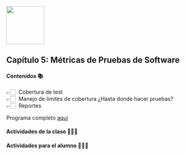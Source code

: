 <img src="https://res.cloudinary.com/boolean-spa/image/upload/v1591158800/logo_vayedu.svg" width=100> 

## Capítulo 5: Métricas de Pruebas de Software

#### Contenidos :books:
👉🏻 &nbsp;Cobertura de test<br/>
👉🏻 &nbsp;Manejo de limites de cobertura ¿Hasta donde hacer pruebas?<br/>
👉🏻 &nbsp;Reportes<br/>

Programa completo [aquí](https://drive.google.com/open?id=1pz9LCqUx2sgtuk0cekVucWc0lxEzoLXx)

#### Actividades de la clase 🧑🏻‍🏫

#### Actividades para el alumno 👨🏻‍💻
